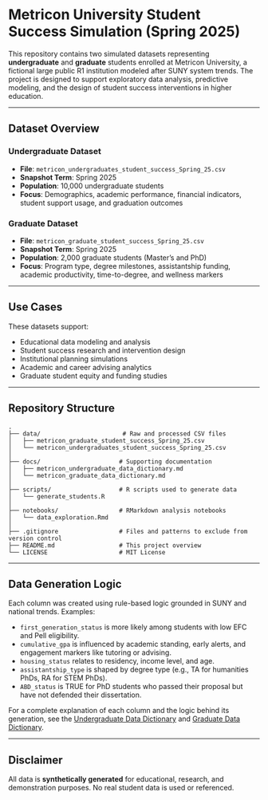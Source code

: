 # Metricon University Student Success Simulation (Spring 2025)

This repository contains two simulated datasets representing **undergraduate** and **graduate** students enrolled at Metricon University, a fictional large public R1 institution modeled after SUNY system trends. The project is designed to support exploratory data analysis, predictive modeling, and the design of student success interventions in higher education.

---

## Dataset Overview

### Undergraduate Dataset
- **File**: `metricon_undergraduates_student_success_Spring_25.csv`
- **Snapshot Term**: Spring 2025
- **Population**: 10,000 undergraduate students
- **Focus**: Demographics, academic performance, financial indicators, student support usage, and graduation outcomes

### Graduate Dataset
- **File**: `metricon_graduate_student_success_Spring_25.csv`
- **Snapshot Term**: Spring 2025
- **Population**: 2,000 graduate students (Master’s and PhD)
- **Focus**: Program type, degree milestones, assistantship funding, academic productivity, time-to-degree, and wellness markers

---

## Use Cases

These datasets support:
- Educational data modeling and analysis
- Student success research and intervention design
- Institutional planning simulations
- Academic and career advising analytics
- Graduate student equity and funding studies

---

## Repository Structure

```
.
├── data/                       # Raw and processed CSV files
│   ├── metricon_graduate_student_success_Spring_25.csv
│   └── metricon_undergraduates_student_success_Spring_25.csv
│
├── docs/                      # Supporting documentation
│   ├── metricon_undergraduate_data_dictionary.md
│   └── metricon_graduate_data_dictionary.md
│
├── scripts/                   # R scripts used to generate data
│   └── generate_students.R
│
├── notebooks/                 # RMarkdown analysis notebooks
│   └── data_exploration.Rmd
│
├── .gitignore                 # Files and patterns to exclude from version control
├── README.md                  # This project overview
└── LICENSE                    # MIT License
```

---

## Data Generation Logic

Each column was created using rule-based logic grounded in SUNY and national trends. Examples:

- `first_generation_status` is more likely among students with low EFC and Pell eligibility.
- `cumulative_gpa` is influenced by academic standing, early alerts, and engagement markers like tutoring or advising.
- `housing_status` relates to residency, income level, and age.
- `assistantship_type` is shaped by degree type (e.g., TA for humanities PhDs, RA for STEM PhDs).
- `ABD_status` is TRUE for PhD students who passed their proposal but have not defended their dissertation.

For a complete explanation of each column and the logic behind its generation, see the [Undergraduate Data Dictionary](docs/metricon_undergraduate_data_dictionary.md) and [Graduate Data Dictionary](docs/metricon_graduate_data_dictionary.md).

---

## Disclaimer

All data is **synthetically generated** for educational, research, and demonstration purposes. No real student data is used or referenced.
